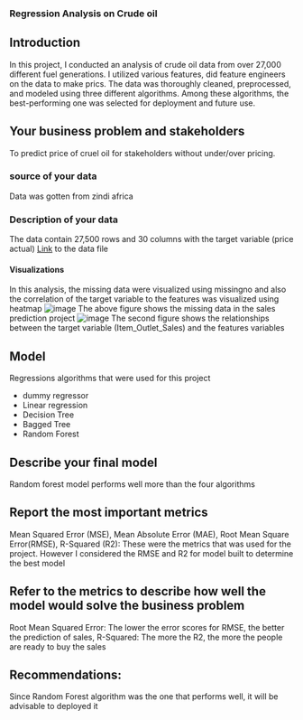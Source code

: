### Regression Analysis on Crude oil
## Introduction 
In this project, I conducted an analysis of crude oil data from over 27,000 different fuel generations. I utilized various features, did feature engineers on the data to make prics. The data was thoroughly cleaned, preprocessed, and modeled using three different algorithms. Among these algorithms, the best-performing one was selected for deployment and future use.

## Your business problem and stakeholders
To predict price of cruel oil for stakeholders without under/over pricing. 

### source of your data
Data was gotten from zindi africa

### Description of your data
The data contain 27,500 rows and 30 columns with the target variable (price actual)
[Link](https://github.com/xkaycc/SALES-PREDICTION/blob/main/Data_Cleaning_(2).ipynb) to the data file


#### Visualizations
In this analysis, the missing data were visualized using missingno and also the correlation of the target variable to the features was visualized using heatmap
![image](https://user-images.githubusercontent.com/120944468/227781895-00536716-8a94-4b75-bf87-2f6d610dd622.png)
The above figure shows the missing data in the sales prediction project
![image](https://user-images.githubusercontent.com/120944468/227781972-b12b8c82-50e3-410c-8214-e857fa9a4b92.png)
The second figure shows the relationships between the target variable (Item_Outlet_Sales) and the features variables

## Model
Regressions algorithms that were used for this project 
 - dummy regressor
 - Linear regression
 - Decision Tree
 - Bagged Tree
 - Random Forest

## Describe your final model
Random forest model performs well more than the four algorithms

## Report the most important metrics
Mean Squared Error (MSE), Mean Absolute Error (MAE), Root Mean Square Error(RMSE), R-Squared (R2):
These were the metrics that was used for the project. However I considered the RMSE and R2 for model built to determine the best model

## Refer to the metrics to describe how well the model would solve the business problem
Root Mean Squared Error: The lower the error scores for RMSE, the better the prediction of sales, 
R-Squared: The more the R2, the more the people are ready to buy the sales

## Recommendations:
Since Random Forest algorithm was the one that performs well, it will be advisable to deployed it
